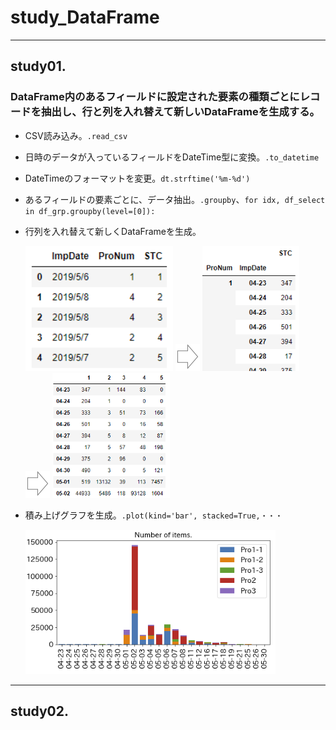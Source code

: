 # study_DataFrame
---
## study01.
### DataFrame内のあるフィールドに設定された要素の種類ごとにレコードを抽出し、行と列を入れ替えて新しいDataFrameを生成する。
  - CSV読み込み。`.read_csv`
  - 日時のデータが入っているフィールドをDateTime型に変換。`.to_datetime`
  - DateTimeのフォーマットを変更。`dt.strftime('%m-%d')`
  - あるフィールドの要素ごとに、データ抽出。`.groupby`、`for idx, df_select in df_grp.groupby(level=[0]):`
  - 行列を入れ替えて新しくDataFrameを生成。
    
    <img src="https://github.com/okagen/study_DataFrame/blob/master/Data/01-1_Base_DataFrame.png" height="200">
    
    <img src="https://github.com/okagen/study_DataFrame/blob/master/Data/00_arrow.png">
    
    <img src="https://github.com/okagen/study_DataFrame/blob/master/Data/01-2_Grouped_DataFrame.png"  height="200">
    
    <img src="https://github.com/okagen/study_DataFrame/blob/master/Data/00_arrow.png">
    
    <img src="https://github.com/okagen/study_DataFrame/blob/master/Data/01-3_adjusted_DataFrame.png"  height="200">
    
  - 積み上げグラフを生成。`.plot(kind='bar', stacked=True,・・・`
  
    <img src="https://github.com/okagen/study_DataFrame/blob/master/Data/01-4_stacked_barchart.png" width="400">
  
---
## study02.
  

  
